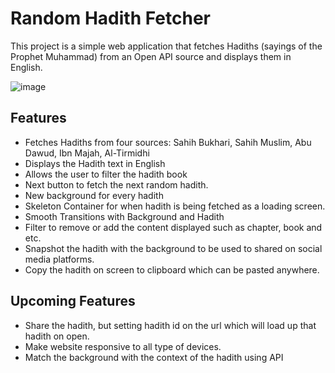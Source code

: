 # Random Hadith Fetcher

This project is a simple web application that fetches Hadiths (sayings of the Prophet Muhammad) from an Open API source and displays them in English.

![image](https://github.com/user-attachments/assets/d7ab6b27-8a47-424b-abcc-bcfaeacd6bd6)

## Features

- Fetches Hadiths from four sources: Sahih Bukhari, Sahih Muslim, Abu Dawud, Ibn Majah, Al-Tirmidhi
- Displays the Hadith text in English
- Allows the user to filter the hadith book
- Next button to fetch the next random hadith.
- New background for every hadith
- Skeleton Container for when hadith is being fetched as a loading screen.
- Smooth Transitions with Background and Hadith
- Filter to remove or add the content displayed such as chapter, book and etc.
- Snapshot the hadith with the background to be used to shared on social media platforms.
- Copy the hadith on screen to clipboard which can be pasted anywhere.


## Upcoming Features
- Share the hadith, but setting hadith id on the url which will load up that hadith on open.
- Make website responsive to all type of devices. 
- Match the background with the context of the hadith using API
